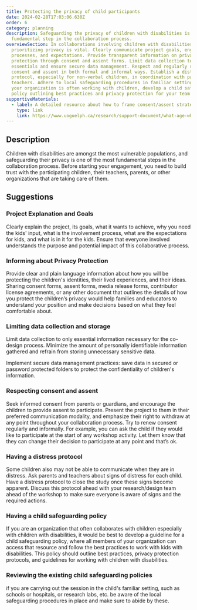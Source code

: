 ```yaml
---
title: Protecting the privacy of child participants
date: 2024-02-28T17:03:06.630Z
order: 6
category: planning
description: Safeguarding the privacy of children with disabilities is a
  fundamental step in the collaboration process.
overviewSection: In collaborations involving children with disabilities,
  prioritizing privacy is vital. Clearly communicate project goals, engagement
  processes, and expectations. Provide transparent information on privacy
  protection through consent and assent forms. Limit data collection to
  essentials and ensure secure data management. Respect and regularly renew
  consent and assent in both formal and informal ways. Establish a distress
  protocol, especially for non-verbal children, in coordination with parents and
  teachers. Adhere to local safeguarding procedures in familiar settings. If
  your organization is often working with children, develop a child safeguarding
  policy outlining best practices and privacy protection for your team.
supportiveMaterials:
  - label: A detailed resource about how to frame consent/assent strategy
    type: link
    link: https://www.uoguelph.ca/research/support-document/what-age-which-participants-can-consent-take-part-research
---
```

## Description

Children with disabilities are amongst the most vulnerable populations, and safeguarding their privacy is one of the most fundamental steps in the collaboration process. Before starting your engagement, you need to build trust with the participating children, their teachers, parents, or other organizations that are taking care of them. 

## Suggestions

### Project Explanation and Goals

Clearly explain the project, its goals, what it wants to achieve, why you need the kids' input, what is the involvement process, what are the expectations for kids, and what is in it for the kids. Ensure that everyone involved understands the purpose and potential impact of this collaborative process.

### Informing about Privacy Protection

Provide clear and plain language information about how you will be protecting the children's identities, their lived experiences, and their ideas. Sharing consent forms, assent forms, media release forms, contributor license agreements, or any other document that outlines the details of how you protect the children’s privacy would help families and educators to understand your position and make decisions based on what they feel comfortable about.

### Limiting data collection and storage

Limit data collection to only essential information necessary for the co-design process. Minimize the amount of personally identifiable information gathered and refrain from storing unnecessary sensitive data. 

Implement secure data management practices: save data in secured or password protected folders to protect the confidentiality of children's information.

### Respecting consent and assent

Seek informed consent from parents or guardians, and encourage the children to provide assent to participate. Present the project to them in their preferred communication modality, and emphasize their right to withdraw at any point throughout your collaboration process. Try to renew consent regularly and informally. For example, you can ask the child if they would like to participate at the start of any workshop activity. Let them know that they can change their decision to participate at any point and that’s ok.

### Having a distress protocol

Some children also may not be able to communicate when they are in distress. Ask parents and teachers about signs of distress for each child. Have a distress protocol to close the study once these signs become apparent. Discuss this protocol ahead with your research/design team ahead of the workshop to make sure everyone is aware of signs and the required actions.  

### Having a child safeguarding policy

If you are an organization that often collaborates with children especially with children with disabilities, it would be best to develop a guideline for a child safeguarding policy, where all members of your organization can access that resource and follow the best practices to work with kids with disabilities. This policy should outline best practices, privacy protection protocols, and guidelines for working with children with disabilities. 

### Reviewing the existing child safeguarding policies

if you are carrying out the session in the child's familiar setting, such as schools or hospitals, or research labs, etc. be aware of the local safeguarding procedures in place and make sure to abide by these.
